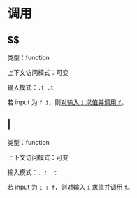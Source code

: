 # 调用

## $$

类型：function

上下文访问模式：可变

输入模式：`.t .t`

若 input 为 `f i`，则[对输入 `i` 求值并调用 `f`](../求值.md#对输入求值并调用)。

## |

类型：function

上下文访问模式：可变

输入模式：`. : .t`

若 input 为 `i : f`，则[对输入 `i` 求值并调用 `f`](../求值.md#对输入求值并调用)。
